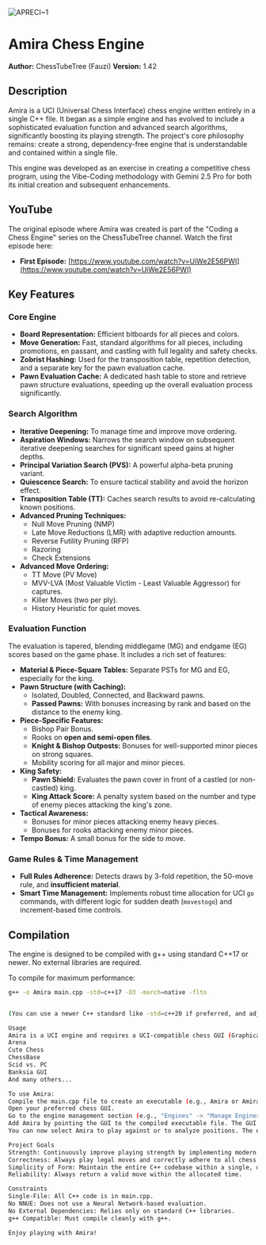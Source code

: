 ![APRECI~1](https://github.com/user-attachments/assets/1216b195-2f3a-4b05-aa7c-e27297a8d0aa)
# Amira Chess Engine

**Author:** ChessTubeTree (Fauzi)
**Version:** 1.42

## Description

Amira is a UCI (Universal Chess Interface) chess engine written entirely in a single C++ file. It began as a simple engine and has evolved to include a sophisticated evaluation function and advanced search algorithms, significantly boosting its playing strength. The project's core philosophy remains: create a strong, dependency-free engine that is understandable and contained within a single file.

This engine was developed as an exercise in creating a competitive chess program, using the Vibe-Coding methodology with Gemini 2.5 Pro for both its initial creation and subsequent enhancements.

## YouTube

The original episode where Amira was created is part of the "Coding a Chess Engine" series on the ChessTubeTree channel. Watch the first episode here:
*   **First Episode:** [https://www.youtube.com/watch?v=UiWe2E56PWI](https://www.youtube.com/watch?v=UiWe2E56PWI)

## Key Features

### Core Engine
*   **Board Representation:** Efficient bitboards for all pieces and colors.
*   **Move Generation:** Fast, standard algorithms for all pieces, including promotions, en passant, and castling with full legality and safety checks.
*   **Zobrist Hashing:** Used for the transposition table, repetition detection, and a separate key for the pawn evaluation cache.
*   **Pawn Evaluation Cache:** A dedicated hash table to store and retrieve pawn structure evaluations, speeding up the overall evaluation process significantly.

### Search Algorithm
*   **Iterative Deepening:** To manage time and improve move ordering.
*   **Aspiration Windows:** Narrows the search window on subsequent iterative deepening searches for significant speed gains at higher depths.
*   **Principal Variation Search (PVS):** A powerful alpha-beta pruning variant.
*   **Quiescence Search:** To ensure tactical stability and avoid the horizon effect.
*   **Transposition Table (TT):** Caches search results to avoid re-calculating known positions.
*   **Advanced Pruning Techniques:**
    *   Null Move Pruning (NMP)
    *   Late Move Reductions (LMR) with adaptive reduction amounts.
    *   Reverse Futility Pruning (RFP)
    *   Razoring
    *   Check Extensions
*   **Advanced Move Ordering:**
    *   TT Move (PV Move)
    *   MVV-LVA (Most Valuable Victim - Least Valuable Aggressor) for captures.
    *   Killer Moves (two per ply).
    *   History Heuristic for quiet moves.

### Evaluation Function
The evaluation is tapered, blending middlegame (MG) and endgame (EG) scores based on the game phase. It includes a rich set of features:
*   **Material & Piece-Square Tables:** Separate PSTs for MG and EG, especially for the king.
*   **Pawn Structure (with Caching):**
    *   Isolated, Doubled, Connected, and Backward pawns.
    *   **Passed Pawns:** With bonuses increasing by rank and based on the distance to the enemy king.
*   **Piece-Specific Features:**
    *   Bishop Pair Bonus.
    *   Rooks on **open and semi-open files**.
    *   **Knight & Bishop Outposts:** Bonuses for well-supported minor pieces on strong squares.
    *   Mobility scoring for all major and minor pieces.
*   **King Safety:**
    *   **Pawn Shield:** Evaluates the pawn cover in front of a castled (or non-castled) king.
    *   **King Attack Score:** A penalty system based on the number and type of enemy pieces attacking the king's zone.
*   **Tactical Awareness:**
    *   Bonuses for minor pieces attacking enemy heavy pieces.
    *   Bonuses for rooks attacking enemy minor pieces.
*   **Tempo Bonus:** A small bonus for the side to move.

### Game Rules & Time Management
*   **Full Rules Adherence:** Detects draws by 3-fold repetition, the 50-move rule, and **insufficient material**.
*   **Smart Time Management:** Implements robust time allocation for UCI `go` commands, with different logic for sudden death (`movestogo`) and increment-based time controls.

## Compilation

The engine is designed to be compiled with g++ using standard C++17 or newer. No external libraries are required.

To compile for maximum performance:
```bash
g++ -o Amira main.cpp -std=c++17 -O3 -march=native -flto


(You can use a newer C++ standard like -std=c++20 if preferred, and adjust optimization flags as desired. -O3 is highly recommended for performance.)

Usage
Amira is a UCI engine and requires a UCI-compatible chess GUI (Graphical User Interface) to be played, such as:
Arena
Cute Chess
ChessBase
Scid vs. PC
Banksia GUI
And many others...

To use Amira:
Compile the main.cpp file to create an executable (e.g., Amira or Amira.exe).
Open your preferred chess GUI.
Go to the engine management section (e.g., "Engines" -> "Manage Engines").
Add Amira by pointing the GUI to the compiled executable file. The GUI will automatically detect it as a UCI engine.
You can now select Amira to play against or to analyze positions. The engine supports the setoption name Hash value <MB> command to configure its transposition table size.

Project Goals
Strength: Continuously improve playing strength by implementing modern and effective chess programming techniques.
Correctness: Always play legal moves and correctly adhere to all chess rules and the UCI protocol.
Simplicity of Form: Maintain the entire C++ codebase within a single, dependency-free file.
Reliability: Always return a valid move within the allocated time.

Constraints
Single-File: All C++ code is in main.cpp.
No NNUE: Does not use a Neural Network-based evaluation.
No External Dependencies: Relies only on standard C++ libraries.
g++ Compatible: Must compile cleanly with g++.

Enjoy playing with Amira!
